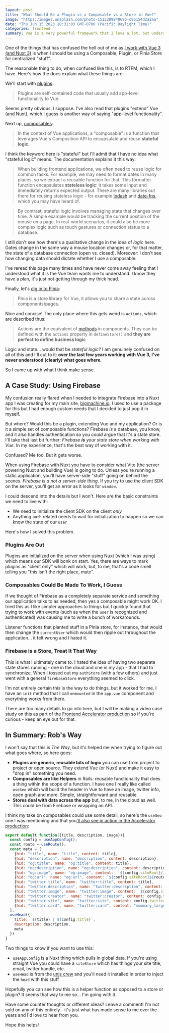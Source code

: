 ```yaml
---
layout: post
title: "What Should Be a Plugin vs a Composable vs a Store in Vue?"
image: "https:/images.unsplash.com/photo-1512209840695-c9b154d2a2aa"
date: "Thu Jun 15 2023 18:31:03 GMT-0700 (Pacific Daylight Time)"
categories: frontend
summary: Vue is a very powerful framework that I love a lot, but understanding some of the builtin machinery can be extremely confusing. Here's how I deal with that.      
---
```


One of the things that has confused the hell out of me as [I work with Vue 3 (and Nuxt 3)](//frontend/trying-something-different-a-real-world-tutorial-for-frontend-programming/) is when I should be using a Composable, Plugin, or Pinia Store for centralized "stuff".

The reasonable thing to do, when confused like this, is to RTFM, which I have. Here's how the docs explain what these things are.

We'll start with [plugins](https://vuejs.org/guide/reusability/plugins.html):

> Plugins are self-contained code that usually add app-level functionality to Vue.

Seems pretty obvious, I suppose. I've also read that plugins "extend" Vue (and Nuxt), which I guess is another way of saying "app-level functionality".

Next up, [composables](https://vuejs.org/guide/reusability/composables.html):

> In the context of Vue applications, a "composable" is a function that leverages Vue's Composition API to encapsulate and reuse **stateful logic**.

I think the keyword here is "stateful" but I'll admit that I have no idea what "stateful logic" means. The documentation explains it this way:

> When building frontend applications, we often need to reuse logic for common tasks. For example, we may need to format dates in many places, so we extract a reusable function for that. This formatter function encapsulates **stateless logic**: it takes some input and immediately returns expected output. There are many libraries out there for reusing stateless logic - for example [lodash](https://lodash.com/) and [date-fns](https://date-fns.org/), which you may have heard of.

> By contrast, stateful logic involves managing state that changes over time. A simple example would be tracking the current position of the mouse on a page. In real-world scenarios, it could also be more complex logic such as touch gestures or connection status to a database.

I still don't see how there's a qualitative change in the idea of _logic_ here. Dates change in the same way a mouse location changes or, for that matter, the state of a database connection (open vs. closed). Moreover: I don't see how changing data should dictate whether I use a composable.

I've reread this page many times and have never come away feeling that I understood what it is the Vue team wants me to understand. I know they have a plan, it's just not getting through my thick head.

Finally, let's [dig in to Pinia](https://pinia.vuejs.org/introduction.html):

> Pinia is a store library for Vue, it allows you to share a state across components/pages.

Nice and concise! The only place where this gets weird is `actions`, which are described thus:

> Actions are the equivalent of [methods](https://v3.vuejs.org/guide/data-methods.html#methods) in components. They can be defined with the `actions` property in `defineStore()` and **they are perfect to define business logic**

Logic and state... would that be _stateful logic?_ I am genuinely confused on all of this and I'll cut to it: **over the last few years working with Vue 3, I've never understood (clearly) what goes where**.

So I came up with what I think make sense.

## A Case Study: Using Firebase

My confusion really flared when I needed to integrate Firebase into a Nuxt app I was creating for my main site, [bigmachine.io](https://bigmachine.io). I used to use a package for this but I had enough custom needs that I decided to just pop it in myself.

But where? Would this be a plugin, extending Vue and my application? Or is it a simple set of composable functions? Firebase _is_ a database, you know, and it also handles authentication so you _could_ argue that it's a state store. I'll take that last bit further: _Firebase **is**_ _your state store when working with Vue_. In my experience, that's the best way of working with it.

Confused? Me too. But it gets worse.

When using Firebase with Nuxt you have to consider what Vite (the server powering Nuxt and building Vue) is going to do. Unless you're running a static application, you'll have server-side "stuff" going on behind the scenes. _Firebase is a not a server-side thing_. If you try to use the client SDK on the server, you'll get an error as it looks for `window`.

I could descend into the details but I won't. Here are the basic constraints we need to live with:

* We need to initialize the client SDK on the client _only_
* Anything `auth` related needs to wait for initialization to happen so we can know the state of our `user`

Here's how I solved this problem.

### Plugins Are Out

Plugins are initialized on the server when using Nuxt (which I was using) which means our SDK will bonk on start. Yes, there are ways to mark plugins as "client only" which will work, but, to me, that's a code smell telling you "this isn't the right place, mate".

### Composables Could Be Made To Work, I Guess

If we thought of Firebase as a completely separate service and something our application talks to as needed, then yes a composable might work OK. I tried this as I like simpler approaches to things but I quickly found that trying to work with events (such as when the `user` is recognized and authenticated) was causing me to write a bunch of workarounds.

Listener functions that planted stuff in a Pinia store, for instance, that would then change the `currentUser` which would then ripple out throughout the application... it felt wrong and I hated it.

### Firebase is a Store, Treat It That Way

This is what I ultimately came to. I hated the idea of having two separate state stores running - one in the cloud and one in my app - that I had to synchronize. When I tossed out my `authStore` (with a few others) and just went with a general `firebaseStore` everything seemed to click.

I'm not entirely certain this is the way to do things, but it worked for me. I have an `init` method that I call `onmounted` in the `app.vue` component and everything works from there.

There are too many details to go into here, but I will be making a video case study on this as part of the [Frontend Accelerator production](%5F%5FGHOST%5FURL%5F%5F/frontend-accelerator/) so if you're curious - keep an eye out for that.

## In Summary: Rob's Way

I won't say that this is _The Way_, but it's helped me when trying to figure out what goes where, so here goes:

* **Plugins are generic, reusable bits of logic** you can use from project to project or open source. They extend Vue (or Nuxt) and make it easy to "drop in" something you need.
* **Composables are like Helpers** in Rails: reusable functionality that does a thing within the scope of a function. I have one I really like called `useSeo` which will build the header in Vue to have an image, twitter info, open graph and more. Simple, straightforward and reusable.
* **Stores deal with data across the app** but, to me, in the cloud as well. This could be from Firebase or wrapping an API.

I think my take on composables could use some detail, so here's the `useSeo` one I was mentioning and that you['ll also see in action in the Accelerator production](%5F%5FGHOST%5FURL%5F%5F/frontend-accelerator/):

```js
export default function({title, description, image}){
  const config = useAppConfig();
  const route = useRoute();
  const meta = [
    {hid: "title", name: "title", content: title},
    {hid: "description", name: "description", content: description},
    {hid: "og:title", name: "og:title", content: title},
    {hid: "og:description", name: "og:description", content: description},
    {hid: "og:image", name: "og:image", content:  `${config.siteRoot}/images/${image}`},
    {hid: "og:url", name: "og:url", content: `${config.siteRoot}${route.path}`},
    {hid: "twitter:title", name: "twitter:title", content: title},
    {hid: "twitter:description", name: "twitter:description", content: description},
    {hid: "twitter:image", name: "twitter:image", content: `${config.siteRoot}/images/${image}`},
    {hid: "twitter:creator", name: "twitter:creator", content: config.twitterHandle},
    {hid: "twitter:site", name: "twitter:site", content: config.twitterHandle},
    {hid: "twitter:card", name: "twitter:card", content: "summary_large_image"}
  ];
  useHead({
    title: `${title} | ${config.title}`,
    description: description,
    meta
  })
}
```

Two things to know if you want to use this:

* `useAppConfig` is a Nuxt thing which pulls in global data. If you're using straight Vue you could have a `siteStore` which has things your site title, email, twitter handle, etc.
* `useHead` is from the [unjs crew](https://github.com/unjs/unhead) and you'll need it installed in order to inject the `head` with this stuff

Hopefully you can see how this is a helper function as opposed to a store or plugin? It seems that way to me so... I'm going with it.

Have some counter thoughts or different ideas? Leave a comment! I'm not sold on any of this entirely - it's just what has made sense to me over the years and I'd love to hear from you.

Hope this helps!
